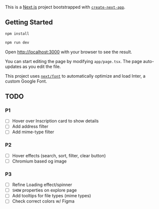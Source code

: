 This is a [Next.js](https://nextjs.org/) project bootstrapped with [`create-next-app`](https://github.com/vercel/next.js/tree/canary/packages/create-next-app).

## Getting Started

```bash
npm install
```

```bash
npm run dev
```

Open [http://localhost:3000](http://localhost:3000) with your browser to see the result.

You can start editing the page by modifying `app/page.tsx`. The page auto-updates as you edit the file.

This project uses [`next/font`](https://nextjs.org/docs/basic-features/font-optimization) to automatically optimize and load Inter, a custom Google Font.

## TODO

<!-- a not so complete todo list -->

### P1

- [ ] Hover over Inscription card to show details
- [ ] Add address filter
- [ ] Add mime-type filter

### P2

- [ ] Hover effects (search, sort, filter, clear button)
- [ ] Chromium based og image

### P3

- [ ] Refine Loading effect/spinner
- [ ] `SHOW` properties on explore page
- [ ] Add tooltips for file types (mime types)
- [ ] Check correct colors w/ Figma

